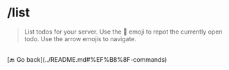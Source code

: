 # /list
> List todos for your server. Use the 🔄 emoji to repot the currently open todo. Use the arrow emojis to navigate.
<br>
 [🔙 Go back](../README.md#%EF%B8%8F-commands)